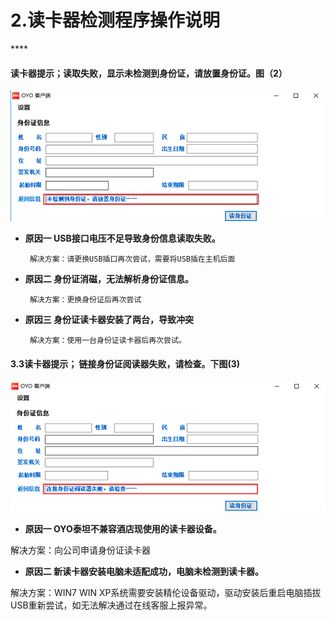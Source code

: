 # 2.读卡器检测程序操作说明

\*\*\*\*

                                                                  

#### **读卡器提示；读取失败，显示未检测到身份证，请放置身份证。图（2）**

![](../../../.gitbook/assets/image%20%28626%29.png)

                                                         

* **原因一 USB接口电压不足导致身份信息读取失败。**

       解决方案：请更换USB插口再次尝试，需要将USB插在主机后面

* **原因二  身份证消磁，无法解析身份证信息。**

       解决方案：更换身份证后再次尝试

* **原因三  身份证读卡器安装了两台，导致冲突**

       解决方案：使用一台身份证读卡器后再次尝试。



#### **3.3读卡器提示； 链接身份证阅读器失败，请检查。下图\(3\)**

![](../../../.gitbook/assets/image%20%28362%29.png)

                                                          

* **原因一  OYO泰坦不兼容酒店现使用的读卡器设备。**

解决方案：向公司申请身份证读卡器

* **原因二  新读卡器安装电脑未适配成功，电脑未检测到读卡器。**

解决方案：WIN7 WIN XP系统需要安装精伦设备驱动，驱动安装后重启电脑插拔USB重新尝试，如无法解决通过在线客服上报异常。

